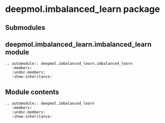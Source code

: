 # deepmol.imbalanced_learn package

## Submodules

## deepmol.imbalanced_learn.imbalanced_learn module

```{eval-rst}
.. automodule:: deepmol.imbalanced_learn.imbalanced_learn
   :members:
   :undoc-members:
   :show-inheritance:
```

## Module contents

```{eval-rst}
.. automodule:: deepmol.imbalanced_learn
   :members:
   :undoc-members:
   :show-inheritance:
```
